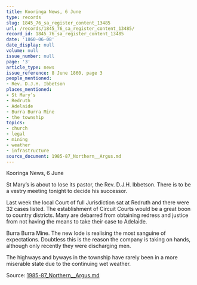 ```yaml
---
title: Kooringa News, 6 June
type: records
slug: 1845_76_sa_register_content_13485
url: /records/1845_76_sa_register_content_13485/
record_id: 1845_76_sa_register_content_13485
date: '1860-06-08'
date_display: null
volume: null
issue_number: null
page: '3'
article_type: news
issue_reference: 8 June 1860, page 3
people_mentioned:
- Rev. D.J.H. Ibbetson
places_mentioned:
- St Mary’s
- Redruth
- Adelaide
- Burra Burra Mine
- the township
topics:
- church
- legal
- mining
- weather
- infrastructure
source_document: 1985-87_Northern__Argus.md
---
```


Kooringa News, 6 June

St Mary’s is about to lose its pastor, the Rev. D.J.H. Ibbetson.  There is to be a vestry meeting tonight to decide his successor.

Last week the local Court of full Jurisdiction sat at Redruth and there were 32 cases listed.  The establishment of Circuit Courts would be a great boon to country districts.  Many are debarred from obtaining redress and justice from not having the means to take their case to Adelaide.

Burra Burra Mine.  The new lode is realising the most sanguine of expectations.  Doubtless this is the reason the company is taking on hands, although only recently they were discharging men.

The highways and byways in the township have rarely been in a more miserable state due to the continuing wet weather.

Source: [1985-87_Northern__Argus.md](/downloads/markdown/1985-87_Northern__Argus.md)
